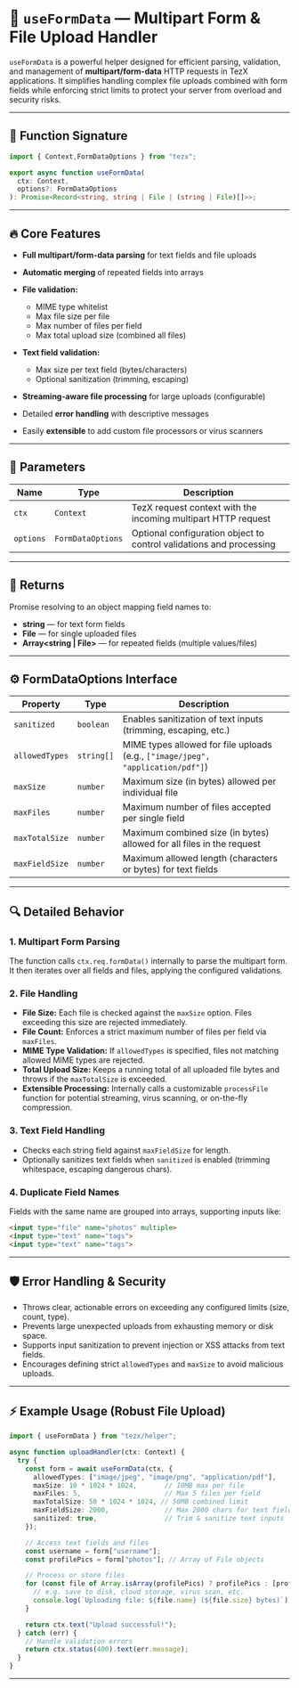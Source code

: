 
# 🚀 `useFormData` — Multipart Form & File Upload Handler

`useFormData` is a powerful helper designed for efficient parsing, validation, and management of **multipart/form-data** HTTP requests in TezX applications. It simplifies handling complex file uploads combined with form fields while enforcing strict limits to protect your server from overload and security risks.

---

## 🔧 Function Signature

```ts
import { Context,FormDataOptions } from "tezx";

export async function useFormData(
  ctx: Context,
  options?: FormDataOptions
): Promise<Record<string, string | File | (string | File)[]>>;
```

---

## 🔥 Core Features

* **Full multipart/form-data parsing** for text fields and file uploads
* **Automatic merging** of repeated fields into arrays
* **File validation:**

  * MIME type whitelist
  * Max file size per file
  * Max number of files per field
  * Max total upload size (combined all files)
* **Text field validation:**

  * Max size per text field (bytes/characters)
  * Optional sanitization (trimming, escaping)
* **Streaming-aware file processing** for large uploads (configurable)
* Detailed **error handling** with descriptive messages
* Easily **extensible** to add custom file processors or virus scanners

---

## 🔹 Parameters

| Name      | Type              | Description                                                         |
| --------- | ----------------- | ------------------------------------------------------------------- |
| `ctx`     | `Context`         | TezX request context with the incoming multipart HTTP request       |
| `options` | `FormDataOptions` | Optional configuration object to control validations and processing |

---

## 🔸 Returns

Promise resolving to an object mapping field names to:

* **string** — for text form fields
* **File** — for single uploaded files
* **Array\<string | File>** — for repeated fields (multiple values/files)

---

## ⚙️ FormDataOptions Interface

| Property       | Type       | Description                                                                     |
| -------------- | ---------- | ------------------------------------------------------------------------------- |
| `sanitized`    | `boolean`  | Enables sanitization of text inputs (trimming, escaping, etc.)                  |
| `allowedTypes` | `string[]` | MIME types allowed for file uploads (e.g., `["image/jpeg", "application/pdf"]`) |
| `maxSize`      | `number`   | Maximum size (in bytes) allowed per individual file                             |
| `maxFiles`     | `number`   | Maximum number of files accepted per single field                               |
| `maxTotalSize` | `number`   | Maximum combined size (in bytes) allowed for all files in the request           |
| `maxFieldSize` | `number`   | Maximum allowed length (characters or bytes) for text fields                    |

---

## 🔍 Detailed Behavior

### 1. **Multipart Form Parsing**

The function calls `ctx.req.formData()` internally to parse the multipart form. It then iterates over all fields and files, applying the configured validations.

### 2. **File Handling**

* **File Size:** Each file is checked against the `maxSize` option. Files exceeding this size are rejected immediately.
* **File Count:** Enforces a strict maximum number of files per field via `maxFiles`.
* **MIME Type Validation:** If `allowedTypes` is specified, files not matching allowed MIME types are rejected.
* **Total Upload Size:** Keeps a running total of all uploaded file bytes and throws if the `maxTotalSize` is exceeded.
* **Extensible Processing:** Internally calls a customizable `processFile` function for potential streaming, virus scanning, or on-the-fly compression.

### 3. **Text Field Handling**

* Checks each string field against `maxFieldSize` for length.
* Optionally sanitizes text fields when `sanitized` is enabled (trimming whitespace, escaping dangerous chars).

### 4. **Duplicate Field Names**

Fields with the same name are grouped into arrays, supporting inputs like:

```html
<input type="file" name="photos" multiple>
<input type="text" name="tags">
<input type="text" name="tags">
```

---

## 🛡️ Error Handling & Security

* Throws clear, actionable errors on exceeding any configured limits (size, count, type).
* Prevents large unexpected uploads from exhausting memory or disk space.
* Supports input sanitization to prevent injection or XSS attacks from text fields.
* Encourages defining strict `allowedTypes` and `maxSize` to avoid malicious uploads.

---

## ⚡ Example Usage (Robust File Upload)

```ts
import { useFormData } from "tezx/helper";

async function uploadHandler(ctx: Context) {
  try {
    const form = await useFormData(ctx, {
      allowedTypes: ["image/jpeg", "image/png", "application/pdf"],
      maxSize: 10 * 1024 * 1024,       // 10MB max per file
      maxFiles: 5,                     // Max 5 files per field
      maxTotalSize: 50 * 1024 * 1024, // 50MB combined limit
      maxFieldSize: 2000,              // Max 2000 chars for text fields
      sanitized: true,                 // Trim & sanitize text inputs
    });

    // Access text fields and files
    const username = form["username"];
    const profilePics = form["photos"]; // Array of File objects

    // Process or store files
    for (const file of Array.isArray(profilePics) ? profilePics : [profilePics]) {
      // e.g. save to disk, cloud storage, virus scan, etc.
      console.log(`Uploading file: ${file.name} (${file.size} bytes)`);
    }

    return ctx.text("Upload successful!");
  } catch (err) {
    // Handle validation errors
    return ctx.status(400).text(err.message);
  }
}
```

---
